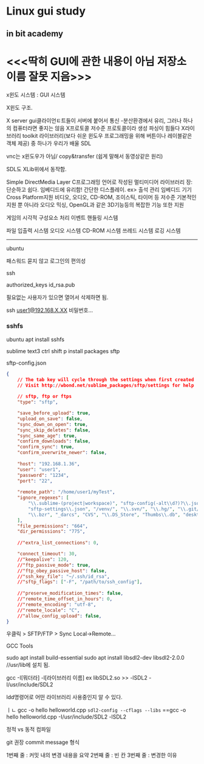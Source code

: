# Linux gui study
## in bit academy

# <<<딱히 GUI에 관한 내용이 아님 저장소 이름 잘못 지음>>>

x윈도 시스템 : GUI 시스템

X윈도 구조. 

X server
gui클라이언ㅌ트들이 서버에 붙어서 통신
-분산환경에서 유리, 그러나 하나의 컴퓨터라면 좋지는 않음
X프로토콜 저수준 프로토콜이라 생성 파싱이 힘들다
X라이브러리
toolkit 라이브러리(보다 쉬운 윈도우 프로그래밍을 위해 버튼이나 레이블같은 객체 제공) 중 하나가 우리가 배울 SDL

vnc는 x윈도우가 아님/ copy&transfer (쉽게 말해서 동영상같은 원리)

SDL도 XLib위에서 동작함.

Simple DirectMedia Layer
C프로그래밍 언어로 작성된 멀티미디어 라이브러리
장: 단순하고 쉽다. 임베디드에 유리함! 간단한 디스플레이. ex> 출석 관리 임베디드 기기
Cross Platform지원
비디오, 오디오, CD-ROM, 조이스틱, 타이머 등
저수준 기본적인 지원 뿐 아니라 오디오 믹싱, OpenGL과 같은 3D기능등의 복잡한 기능 또한 지원

게임의 시각적 구성요소 처리
이벤트 핸들링 시스템

파일 입출력 시스템
오디오 시스템
CD-ROM 시스템
쓰레드 시스템
로깅 시스템


------------------
ubuntu

패스워드 묻지 않고
로그인의 편의성
 
ssh
 
authorized_keys
id_rsa.pub

필요없는 사용자가 있으면 열어서 삭제하면 됨.

ssh user1@192.168.X.XX
비밀번호...

### sshfs
ubuntu
apt install sshfs

sublime text3
ctrl shift p 
install packages 
sftp

sftp-config.json
```json
{
    // The tab key will cycle through the settings when first created
    // Visit http://wbond.net/sublime_packages/sftp/settings for help
    
    // sftp, ftp or ftps
    "type": "sftp",

    "save_before_upload": true,
    "upload_on_save": false,
    "sync_down_on_open": true,
    "sync_skip_deletes": false,
    "sync_same_age": true,
    "confirm_downloads": false,
    "confirm_sync": true,
    "confirm_overwrite_newer": false,
    
    "host": "192.168.1.36",
    "user": "user1",
    "password": "1234",
    "port": "22",
    
    "remote_path": "/home/user1/myTest",
    "ignore_regexes": [
        "\\.sublime-(project|workspace)", "sftp-config(-alt\\d?)?\\.json",
        "sftp-settings\\.json", "/venv/", "\\.svn/", "\\.hg/", "\\.git/",
        "\\.bzr", "_darcs", "CVS", "\\.DS_Store", "Thumbs\\.db", "desktop\\.ini"
    ],
    "file_permissions": "664",
    "dir_permissions": "775",
    
    //"extra_list_connections": 0,

    "connect_timeout": 30,
    //"keepalive": 120,
    //"ftp_passive_mode": true,
    //"ftp_obey_passive_host": false,
    //"ssh_key_file": "~/.ssh/id_rsa",
    //"sftp_flags": ["-F", "/path/to/ssh_config"],
    
    //"preserve_modification_times": false,
    //"remote_time_offset_in_hours": 0,
    //"remote_encoding": "utf-8",
    //"remote_locale": "C",
    //"allow_config_upload": false,
}

```

우클릭 > SFTP/FTP > Sync Local->Remote...

GCC Tools

sudo apt install build-essential
sudo apt install libsdl2-dev libsdl2-2.0.0  //usr/lib에 설치 됨.

gcc -I[뭐더라] -l[라이브러리 이름]
ex libSDL2.so  >> -lSDL2
-I/usr/include/SDL2

ldd명령어로 어떤 라이브러리 사용중인지 알 수 있다.

ㅣㄴ 
gcc -o hello helloworld.cpp `sdl2-config --cflags --libs` 
==gcc -o hello helloworld.cpp -I/usr/include/SDL2 -lSDL2

정적 vs 동적 컴파일

git 권장 commit message 형식

1번째 줄 : 커밋 내의 변경 내용을 요약
2번째 줄 : 빈 칸
3번째 줄 : 변경한 이유

